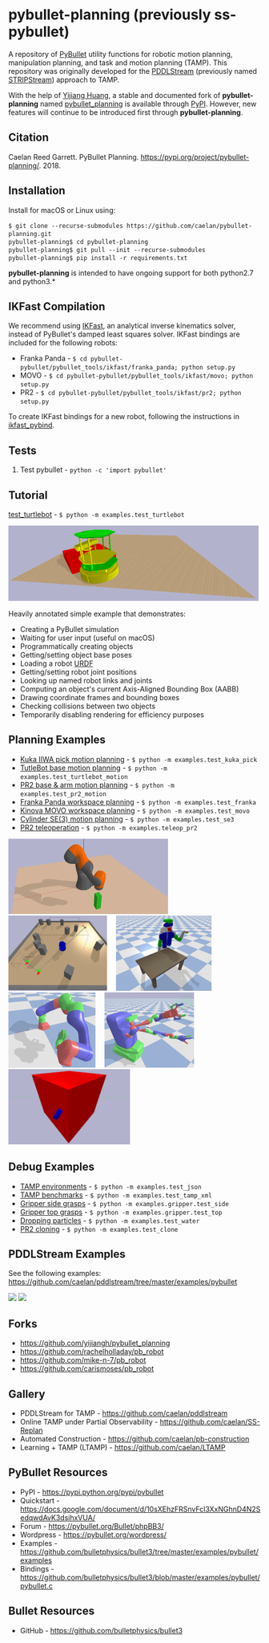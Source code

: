 # pybullet-planning (previously ss-pybullet)

A repository of [PyBullet](https://pypi.python.org/pypi/pybullet) utility functions for robotic motion planning, manipulation planning, and task and motion planning (TAMP).
This repository was originally developed for the [PDDLStream](https://github.com/caelan/pddlstream) (previously named [STRIPStream](https://github.com/caelan/stripstream)) approach to TAMP.

<!--![Alt text](images/test.png?raw=true "Title")-->
<!--img src="images/pr2.png" height="300">&emsp;<img src="images/kuka.png" height="300"-->

<!-- ## PyBullet Planning -->

With the help of [Yijiang Huang](https://github.com/yijiangh), a stable and documented fork of **pybullet-planning** named [pybullet_planning](https://github.com/yijiangh/pybullet_planning) is available through [PyPI](https://pypi.org/project/pybullet-planning/).
However, new features will continue to be introduced first through **pybullet-planning**.

## Citation

Caelan Reed Garrett. PyBullet Planning. https://pypi.org/project/pybullet-planning/. 2018.

## Installation

Install for macOS or Linux using: 
```
$ git clone --recurse-submodules https://github.com/caelan/pybullet-planning.git
pybullet-planning$ cd pybullet-planning
pybullet-planning$ git pull --init --recurse-submodules
pybullet-planning$ pip install -r requirements.txt
```

**pybullet-planning** is intended to have ongoing support for both python2.7 and python3.*

<!--
Install PyBullet on OS X or Linux using: 
```
$ pip install numpy pybullet
$ git clone --recurse-submodules https://github.com/caelan/ss-pybullet.git
$ cd ss-pybullet
$ git pull --recurse-submodules
```
-->

## IKFast Compilation

We recommend using [IKFast](http://openrave.org/docs/0.8.2/openravepy/ikfast/), an analytical inverse kinematics solver, instead of PyBullet's damped least squares solver.
IKFast bindings are included for the following robots:
* Franka Panda - `$ cd pybullet-pybullet/pybullet_tools/ikfast/franka_panda; python setup.py`
* MOVO - `$ cd pybullet-pybullet/pybullet_tools/ikfast/movo; python setup.py`
* PR2 - `$ cd pybullet-pybullet/pybullet_tools/ikfast/pr2; python setup.py`

To create IKFast bindings for a new robot, following the instructions in [ikfast_pybind](https://github.com/yijiangh/ikfast_pybind). 

<!-- https://pypi.org/project/ikfast-pybind/ -->

## Tests

1) Test pybullet - ```python -c 'import pybullet'```

## Tutorial

[test_turtlebot](https://github.com/caelan/pybullet-planning/blob/master/examples/test_turtlebot.py) - ```$ python -m examples.test_turtlebot```

<img src="images/turtlebot.png" height="150">
<!--img src="images/turtlebot2.png" height="150"-->

Heavily annotated simple example that demonstrates:
* Creating a PyBullet simulation
* Waiting for user input (useful on macOS)
* Programmatically creating objects
* Getting/setting object base poses
* Loading a robot [URDF](http://wiki.ros.org/urdf)
* Getting/setting robot joint positions
* Looking up named robot links and joints
* Computing an object's current Axis-Aligned Bounding Box (AABB)
* Drawing coordinate frames and bounding boxes
* Checking collisions between two objects
* Temporarily disabling rendering for efficiency purposes

## Planning Examples

* [Kuka IIWA pick motion planning](https://github.com/caelan/pybullet-planning/blob/master/examples/test_kuka_pick.py) - `$ python -m examples.test_kuka_pick`
* [TutleBot base motion planning](https://github.com/caelan/pybullet-planning/blob/master/examples/test_turtlebot_motion.py) - ```$ python -m examples.test_turtlebot_motion```
* [PR2 base & arm motion planning](https://github.com/caelan/pybullet-planning/blob/master/examples/test_pr2_motion.py) - ```$ python -m examples.test_pr2_motion```
* [Franka Panda workspace planning](https://github.com/caelan/pybullet-planning/blob/master/examples/test_franka.py) - ```$ python -m examples.test_franka```
* [Kinova MOVO workspace planning](https://github.com/caelan/pybullet-planning/blob/master/examples/test_movo.py) - ```$ python -m examples.test_movo```
* [Cylinder SE(3) motion planning](https://github.com/caelan/pybullet-planning/blob/master/examples/test_se3.py) - ```$ python -m examples.test_se3```
* [PR2 teleoperation](https://github.com/caelan/pybullet-planning/blob/master/examples/teleop_pr2.py) - ```$ python -m examples.teleop_pr2```

<!--img src="images/movo.png" height="150"-->
<img src="images/kuka_pick.png" height="150">
&emsp;<img src="images/turtlebot_motion.png" height="150">
&emsp;<img src="images/pr2_motion.png" height="150">
&emsp;<img src="images/franka.png" height="150">
&emsp;<img src="images/movo2.png" height="150">
&emsp;<img src="images/se3.png" height="150">

## Debug Examples

* [TAMP environments](https://github.com/caelan/pybullet-planning/blob/master/examples/test_json.py) - ```$ python -m examples.test_json```
* [TAMP benchmarks](https://github.com/caelan/pybullet-planning/blob/master/examples/test_tamp_xml.py) - ```$ python -m examples.test_tamp_xml```
* [Gripper side grasps](https://github.com/caelan/pybullet-planning/blob/master/examples/gripper/test_side.py) - ```$ python -m examples.gripper.test_side```
* [Gripper top grasps](https://github.com/caelan/pybullet-planning/blob/master/examples/gripper/test_top.py) - ```$ python -m examples.gripper.test_top```
* [Dropping particles](https://github.com/caelan/pybullet-planning/blob/master/examples/test_water.py) - ```$ python -m examples.test_water```
* [PR2 cloning](https://github.com/caelan/pybullet-planning/blob/master/examples/test_clone.py) - ```$ python -m examples.test_clone```

<!--
* [OpenRAVE bodies](https://github.com/caelan/pybullet-planning/blob/master/examples/test_kinbody.py) - ```$ python -m examples.test_kinbody```
* [Kiva shelves](https://github.com/caelan/pybullet-planning/blob/master/examples/test_kiva.py) - ```$ python -m examples.test_kiva```
* [LIS/YCB models](https://github.com/caelan/pybullet-planning/blob/master/examples/test_models.py) - ```$ python -m examples.test_models```
* [PR2 visibility](https://github.com/caelan/pybullet-planning/blob/master/examples/test_visibility.py) - ```$ python -m examples.test_visibility```
* [TurtleBot collisions](https://github.com/caelan/pybullet-planning/blob/master/examples/test_turtlebot.py) - ```$ python -m examples.test_turtlebot```
-->

## PDDLStream Examples

See the following examples: https://github.com/caelan/pddlstream/tree/master/examples/pybullet

[<img src="https://img.youtube.com/vi/3HJrkgIGK7c/0.jpg" height="200">](https://www.youtube.com/watch?v=3HJrkgIGK7c)
[<img src="https://img.youtube.com/vi/oWr6m12nXcM/0.jpg" height="200">](https://www.youtube.com/watch?v=oWr6m12nXcM)

## Forks

* https://github.com/yijiangh/pybullet_planning
* https://github.com/rachelholladay/pb_robot
* https://github.com/mike-n-7/pb_robot
* https://github.com/carismoses/pb_robot

## Gallery

* PDDLStream for TAMP - https://github.com/caelan/pddlstream
* Online TAMP under Partial Observability - https://github.com/caelan/SS-Replan
* Automated Construction - https://github.com/caelan/pb-construction
* Learning + TAMP (LTAMP) - https://github.com/caelan/LTAMP

## PyBullet Resources

* PyPI - https://pypi.python.org/pypi/pybullet
* Quickstart - https://docs.google.com/document/d/10sXEhzFRSnvFcl3XxNGhnD4N2SedqwdAvK3dsihxVUA/
* Forum - https://pybullet.org/Bullet/phpBB3/
* Wordpress - https://pybullet.org/wordpress/
* Examples - https://github.com/bulletphysics/bullet3/tree/master/examples/pybullet/examples
* Bindings - https://github.com/bulletphysics/bullet3/blob/master/examples/pybullet/pybullet.c

## Bullet Resources

* GitHub - https://github.com/bulletphysics/bullet3
